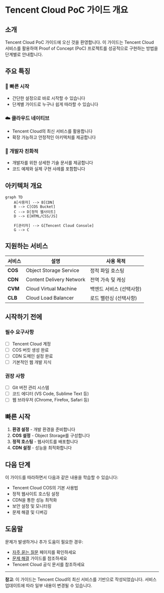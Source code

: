 # Tencent Cloud PoC 가이드 개요

## 소개

Tencent Cloud PoC 가이드에 오신 것을 환영합니다. 이 가이드는 Tencent Cloud 서비스를 활용하여 Proof of Concept (PoC) 프로젝트를 성공적으로 구현하는 방법을 단계별로 안내합니다.

## 주요 특징

### 🚀 빠른 시작
- 간단한 설정으로 바로 시작할 수 있습니다
- 단계별 가이드로 누구나 쉽게 따라할 수 있습니다

### ☁️ 클라우드 네이티브
- Tencent Cloud의 최신 서비스를 활용합니다
- 확장 가능하고 안정적인 아키텍처를 제공합니다

### 🔧 개발자 친화적
- 개발자를 위한 상세한 기술 문서를 제공합니다
- 코드 예제와 실제 구현 사례를 포함합니다

## 아키텍처 개요

```mermaid
graph TD
    A[사용자] --> B[CDN]
    B --> C[COS Bucket]
    C --> D[정적 웹사이트]
    D --> E[HTML/CSS/JS]
    
    F[관리자] --> G[Tencent Cloud Console]
    G --> C
```

## 지원하는 서비스

| 서비스 | 설명 | 사용 목적 |
|--------|------|-----------|
| **COS** | Object Storage Service | 정적 파일 호스팅 |
| **CDN** | Content Delivery Network | 전역 가속 및 캐싱 |
| **CVM** | Cloud Virtual Machine | 백엔드 서비스 (선택사항) |
| **CLB** | Cloud Load Balancer | 로드 밸런싱 (선택사항) |

## 시작하기 전에

### 필수 요구사항

- [ ] Tencent Cloud 계정
- [ ] COS 버킷 생성 완료
- [ ] CDN 도메인 설정 완료
- [ ] 기본적인 웹 개발 지식

### 권장 사항

- [ ] Git 버전 관리 시스템
- [ ] 코드 에디터 (VS Code, Sublime Text 등)
- [ ] 웹 브라우저 (Chrome, Firefox, Safari 등)

## 빠른 시작

1. **환경 설정** - 개발 환경을 준비합니다
2. **COS 설정** - Object Storage를 구성합니다
3. **정적 호스팅** - 웹사이트를 배포합니다
4. **CDN 설정** - 성능을 최적화합니다

## 다음 단계

이 가이드를 따라하면서 다음과 같은 내용을 학습할 수 있습니다:

- Tencent Cloud COS의 기본 사용법
- 정적 웹사이트 호스팅 설정
- CDN을 통한 성능 최적화
- 보안 설정 및 모니터링
- 문제 해결 및 디버깅

## 도움말

문제가 발생하거나 추가 도움이 필요한 경우:

- [자주 묻는 질문](./faq.md) 페이지를 확인하세요
- [문제 해결](./troubleshooting.md) 가이드를 참조하세요
- Tencent Cloud 공식 문서를 참조하세요

---

**참고**: 이 가이드는 Tencent Cloud의 최신 서비스를 기반으로 작성되었습니다. 서비스 업데이트에 따라 일부 내용이 변경될 수 있습니다. 
